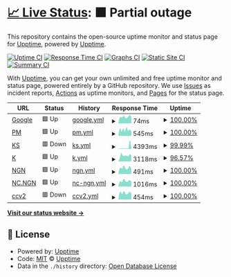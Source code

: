 # [📈 Live Status](https://berhei.github.io/monitor/): <!--live status--> **🟧 Partial outage**

This repository contains the open-source uptime monitor and status page for [Upptime](https://upptime.js.org), powered by [Upptime](https://github.com/upptime/upptime).

[![Uptime CI](https://github.com/berhei/monitor/workflows/Uptime%20CI/badge.svg)](https://github.com/berhei/monitor/actions?query=workflow%3A%22Uptime+CI%22)
[![Response Time CI](https://github.com/berhei/monitor/workflows/Response%20Time%20CI/badge.svg)](https://github.com/berhei/monitor/actions?query=workflow%3A%22Response+Time+CI%22)
[![Graphs CI](https://github.com/berhei/monitor/workflows/Graphs%20CI/badge.svg)](https://github.com/berhei/monitor/actions?query=workflow%3A%22Graphs+CI%22)
[![Static Site CI](https://github.com/berhei/monitor/workflows/Static%20Site%20CI/badge.svg)](https://github.com/berhei/monitor/actions?query=workflow%3A%22Static+Site+CI%22)
[![Summary CI](https://github.com/berhei/monitor/workflows/Summary%20CI/badge.svg)](https://github.com/berhei/monitor/actions?query=workflow%3A%22Summary+CI%22)

With [Upptime](https://upptime.js.org), you can get your own unlimited and free uptime monitor and status page, powered entirely by a GitHub repository. We use [Issues](https://github.com/upptime/upptime/issues) as incident reports, [Actions](https://github.com/berhei/monitor/actions) as uptime monitors, and [Pages](https://demo.upptime.js.org) for the status page.

<!--start: status pages-->
<!-- This summary is generated by Upptime (https://github.com/upptime/upptime) -->
<!-- Do not edit this manually, your changes will be overwritten -->
<!-- prettier-ignore -->
| URL | Status | History | Response Time | Uptime |
| --- | ------ | ------- | ------------- | ------ |
| <img alt="" src="https://icons.duckduckgo.com/ip3/www.google.com.ico" height="13"> [Google](https://www.google.com) | 🟩 Up | [google.yml](https://github.com/berhei/monitor/commits/HEAD/history/google.yml) | <details><summary><img alt="Response time graph" src="./graphs/google/response-time-week.png" height="20"> 74ms</summary><br><a href="https://berhei.github.io/monitor/history/google"><img alt="Response time 111" src="https://img.shields.io/endpoint?url=https%3A%2F%2Fraw.githubusercontent.com%2Fberhei%2Fmonitor%2FHEAD%2Fapi%2Fgoogle%2Fresponse-time.json"></a><br><a href="https://berhei.github.io/monitor/history/google"><img alt="24-hour response time 78" src="https://img.shields.io/endpoint?url=https%3A%2F%2Fraw.githubusercontent.com%2Fberhei%2Fmonitor%2FHEAD%2Fapi%2Fgoogle%2Fresponse-time-day.json"></a><br><a href="https://berhei.github.io/monitor/history/google"><img alt="7-day response time 74" src="https://img.shields.io/endpoint?url=https%3A%2F%2Fraw.githubusercontent.com%2Fberhei%2Fmonitor%2FHEAD%2Fapi%2Fgoogle%2Fresponse-time-week.json"></a><br><a href="https://berhei.github.io/monitor/history/google"><img alt="30-day response time 111" src="https://img.shields.io/endpoint?url=https%3A%2F%2Fraw.githubusercontent.com%2Fberhei%2Fmonitor%2FHEAD%2Fapi%2Fgoogle%2Fresponse-time-month.json"></a><br><a href="https://berhei.github.io/monitor/history/google"><img alt="1-year response time 114" src="https://img.shields.io/endpoint?url=https%3A%2F%2Fraw.githubusercontent.com%2Fberhei%2Fmonitor%2FHEAD%2Fapi%2Fgoogle%2Fresponse-time-year.json"></a></details> | <details><summary><a href="https://berhei.github.io/monitor/history/google">100.00%</a></summary><a href="https://berhei.github.io/monitor/history/google"><img alt="All-time uptime 100.00%" src="https://img.shields.io/endpoint?url=https%3A%2F%2Fraw.githubusercontent.com%2Fberhei%2Fmonitor%2FHEAD%2Fapi%2Fgoogle%2Fuptime.json"></a><br><a href="https://berhei.github.io/monitor/history/google"><img alt="24-hour uptime 100.00%" src="https://img.shields.io/endpoint?url=https%3A%2F%2Fraw.githubusercontent.com%2Fberhei%2Fmonitor%2FHEAD%2Fapi%2Fgoogle%2Fuptime-day.json"></a><br><a href="https://berhei.github.io/monitor/history/google"><img alt="7-day uptime 100.00%" src="https://img.shields.io/endpoint?url=https%3A%2F%2Fraw.githubusercontent.com%2Fberhei%2Fmonitor%2FHEAD%2Fapi%2Fgoogle%2Fuptime-week.json"></a><br><a href="https://berhei.github.io/monitor/history/google"><img alt="30-day uptime 100.00%" src="https://img.shields.io/endpoint?url=https%3A%2F%2Fraw.githubusercontent.com%2Fberhei%2Fmonitor%2FHEAD%2Fapi%2Fgoogle%2Fuptime-month.json"></a><br><a href="https://berhei.github.io/monitor/history/google"><img alt="1-year uptime 99.99%" src="https://img.shields.io/endpoint?url=https%3A%2F%2Fraw.githubusercontent.com%2Fberhei%2Fmonitor%2FHEAD%2Fapi%2Fgoogle%2Fuptime-year.json"></a></details>
| <img alt="" src="https://icons.duckduckgo.com/ip3/pacmart.shop.ico" height="13"> [PM](https://pacmart.shop) | 🟩 Up | [pm.yml](https://github.com/berhei/monitor/commits/HEAD/history/pm.yml) | <details><summary><img alt="Response time graph" src="./graphs/pm/response-time-week.png" height="20"> 545ms</summary><br><a href="https://berhei.github.io/monitor/history/pm"><img alt="Response time 881" src="https://img.shields.io/endpoint?url=https%3A%2F%2Fraw.githubusercontent.com%2Fberhei%2Fmonitor%2FHEAD%2Fapi%2Fpm%2Fresponse-time.json"></a><br><a href="https://berhei.github.io/monitor/history/pm"><img alt="24-hour response time 400" src="https://img.shields.io/endpoint?url=https%3A%2F%2Fraw.githubusercontent.com%2Fberhei%2Fmonitor%2FHEAD%2Fapi%2Fpm%2Fresponse-time-day.json"></a><br><a href="https://berhei.github.io/monitor/history/pm"><img alt="7-day response time 545" src="https://img.shields.io/endpoint?url=https%3A%2F%2Fraw.githubusercontent.com%2Fberhei%2Fmonitor%2FHEAD%2Fapi%2Fpm%2Fresponse-time-week.json"></a><br><a href="https://berhei.github.io/monitor/history/pm"><img alt="30-day response time 521" src="https://img.shields.io/endpoint?url=https%3A%2F%2Fraw.githubusercontent.com%2Fberhei%2Fmonitor%2FHEAD%2Fapi%2Fpm%2Fresponse-time-month.json"></a><br><a href="https://berhei.github.io/monitor/history/pm"><img alt="1-year response time 689" src="https://img.shields.io/endpoint?url=https%3A%2F%2Fraw.githubusercontent.com%2Fberhei%2Fmonitor%2FHEAD%2Fapi%2Fpm%2Fresponse-time-year.json"></a></details> | <details><summary><a href="https://berhei.github.io/monitor/history/pm">100.00%</a></summary><a href="https://berhei.github.io/monitor/history/pm"><img alt="All-time uptime 99.81%" src="https://img.shields.io/endpoint?url=https%3A%2F%2Fraw.githubusercontent.com%2Fberhei%2Fmonitor%2FHEAD%2Fapi%2Fpm%2Fuptime.json"></a><br><a href="https://berhei.github.io/monitor/history/pm"><img alt="24-hour uptime 100.00%" src="https://img.shields.io/endpoint?url=https%3A%2F%2Fraw.githubusercontent.com%2Fberhei%2Fmonitor%2FHEAD%2Fapi%2Fpm%2Fuptime-day.json"></a><br><a href="https://berhei.github.io/monitor/history/pm"><img alt="7-day uptime 100.00%" src="https://img.shields.io/endpoint?url=https%3A%2F%2Fraw.githubusercontent.com%2Fberhei%2Fmonitor%2FHEAD%2Fapi%2Fpm%2Fuptime-week.json"></a><br><a href="https://berhei.github.io/monitor/history/pm"><img alt="30-day uptime 100.00%" src="https://img.shields.io/endpoint?url=https%3A%2F%2Fraw.githubusercontent.com%2Fberhei%2Fmonitor%2FHEAD%2Fapi%2Fpm%2Fuptime-month.json"></a><br><a href="https://berhei.github.io/monitor/history/pm"><img alt="1-year uptime 99.71%" src="https://img.shields.io/endpoint?url=https%3A%2F%2Fraw.githubusercontent.com%2Fberhei%2Fmonitor%2FHEAD%2Fapi%2Fpm%2Fuptime-year.json"></a></details>
| <img alt="" src="https://icons.duckduckgo.com/ip3/shop.krones.com.ico" height="13"> [KS](https://shop.krones.com) | 🟥 Down | [ks.yml](https://github.com/berhei/monitor/commits/HEAD/history/ks.yml) | <details><summary><img alt="Response time graph" src="./graphs/ks/response-time-week.png" height="20"> 4393ms</summary><br><a href="https://berhei.github.io/monitor/history/ks"><img alt="Response time 1550" src="https://img.shields.io/endpoint?url=https%3A%2F%2Fraw.githubusercontent.com%2Fberhei%2Fmonitor%2FHEAD%2Fapi%2Fks%2Fresponse-time.json"></a><br><a href="https://berhei.github.io/monitor/history/ks"><img alt="24-hour response time 10492" src="https://img.shields.io/endpoint?url=https%3A%2F%2Fraw.githubusercontent.com%2Fberhei%2Fmonitor%2FHEAD%2Fapi%2Fks%2Fresponse-time-day.json"></a><br><a href="https://berhei.github.io/monitor/history/ks"><img alt="7-day response time 4393" src="https://img.shields.io/endpoint?url=https%3A%2F%2Fraw.githubusercontent.com%2Fberhei%2Fmonitor%2FHEAD%2Fapi%2Fks%2Fresponse-time-week.json"></a><br><a href="https://berhei.github.io/monitor/history/ks"><img alt="30-day response time 2333" src="https://img.shields.io/endpoint?url=https%3A%2F%2Fraw.githubusercontent.com%2Fberhei%2Fmonitor%2FHEAD%2Fapi%2Fks%2Fresponse-time-month.json"></a><br><a href="https://berhei.github.io/monitor/history/ks"><img alt="1-year response time 1670" src="https://img.shields.io/endpoint?url=https%3A%2F%2Fraw.githubusercontent.com%2Fberhei%2Fmonitor%2FHEAD%2Fapi%2Fks%2Fresponse-time-year.json"></a></details> | <details><summary><a href="https://berhei.github.io/monitor/history/ks">99.99%</a></summary><a href="https://berhei.github.io/monitor/history/ks"><img alt="All-time uptime 99.91%" src="https://img.shields.io/endpoint?url=https%3A%2F%2Fraw.githubusercontent.com%2Fberhei%2Fmonitor%2FHEAD%2Fapi%2Fks%2Fuptime.json"></a><br><a href="https://berhei.github.io/monitor/history/ks"><img alt="24-hour uptime 99.95%" src="https://img.shields.io/endpoint?url=https%3A%2F%2Fraw.githubusercontent.com%2Fberhei%2Fmonitor%2FHEAD%2Fapi%2Fks%2Fuptime-day.json"></a><br><a href="https://berhei.github.io/monitor/history/ks"><img alt="7-day uptime 99.99%" src="https://img.shields.io/endpoint?url=https%3A%2F%2Fraw.githubusercontent.com%2Fberhei%2Fmonitor%2FHEAD%2Fapi%2Fks%2Fuptime-week.json"></a><br><a href="https://berhei.github.io/monitor/history/ks"><img alt="30-day uptime 99.89%" src="https://img.shields.io/endpoint?url=https%3A%2F%2Fraw.githubusercontent.com%2Fberhei%2Fmonitor%2FHEAD%2Fapi%2Fks%2Fuptime-month.json"></a><br><a href="https://berhei.github.io/monitor/history/ks"><img alt="1-year uptime 99.96%" src="https://img.shields.io/endpoint?url=https%3A%2F%2Fraw.githubusercontent.com%2Fberhei%2Fmonitor%2FHEAD%2Fapi%2Fks%2Fuptime-year.json"></a></details>
| <img alt="" src="https://icons.duckduckgo.com/ip3/krones.com.ico" height="13"> [K](https://krones.com) | 🟩 Up | [k.yml](https://github.com/berhei/monitor/commits/HEAD/history/k.yml) | <details><summary><img alt="Response time graph" src="./graphs/k/response-time-week.png" height="20"> 3118ms</summary><br><a href="https://berhei.github.io/monitor/history/k"><img alt="Response time 2818" src="https://img.shields.io/endpoint?url=https%3A%2F%2Fraw.githubusercontent.com%2Fberhei%2Fmonitor%2FHEAD%2Fapi%2Fk%2Fresponse-time.json"></a><br><a href="https://berhei.github.io/monitor/history/k"><img alt="24-hour response time 2815" src="https://img.shields.io/endpoint?url=https%3A%2F%2Fraw.githubusercontent.com%2Fberhei%2Fmonitor%2FHEAD%2Fapi%2Fk%2Fresponse-time-day.json"></a><br><a href="https://berhei.github.io/monitor/history/k"><img alt="7-day response time 3118" src="https://img.shields.io/endpoint?url=https%3A%2F%2Fraw.githubusercontent.com%2Fberhei%2Fmonitor%2FHEAD%2Fapi%2Fk%2Fresponse-time-week.json"></a><br><a href="https://berhei.github.io/monitor/history/k"><img alt="30-day response time 3023" src="https://img.shields.io/endpoint?url=https%3A%2F%2Fraw.githubusercontent.com%2Fberhei%2Fmonitor%2FHEAD%2Fapi%2Fk%2Fresponse-time-month.json"></a><br><a href="https://berhei.github.io/monitor/history/k"><img alt="1-year response time 2975" src="https://img.shields.io/endpoint?url=https%3A%2F%2Fraw.githubusercontent.com%2Fberhei%2Fmonitor%2FHEAD%2Fapi%2Fk%2Fresponse-time-year.json"></a></details> | <details><summary><a href="https://berhei.github.io/monitor/history/k">96.57%</a></summary><a href="https://berhei.github.io/monitor/history/k"><img alt="All-time uptime 99.90%" src="https://img.shields.io/endpoint?url=https%3A%2F%2Fraw.githubusercontent.com%2Fberhei%2Fmonitor%2FHEAD%2Fapi%2Fk%2Fuptime.json"></a><br><a href="https://berhei.github.io/monitor/history/k"><img alt="24-hour uptime 100.00%" src="https://img.shields.io/endpoint?url=https%3A%2F%2Fraw.githubusercontent.com%2Fberhei%2Fmonitor%2FHEAD%2Fapi%2Fk%2Fuptime-day.json"></a><br><a href="https://berhei.github.io/monitor/history/k"><img alt="7-day uptime 96.57%" src="https://img.shields.io/endpoint?url=https%3A%2F%2Fraw.githubusercontent.com%2Fberhei%2Fmonitor%2FHEAD%2Fapi%2Fk%2Fuptime-week.json"></a><br><a href="https://berhei.github.io/monitor/history/k"><img alt="30-day uptime 99.11%" src="https://img.shields.io/endpoint?url=https%3A%2F%2Fraw.githubusercontent.com%2Fberhei%2Fmonitor%2FHEAD%2Fapi%2Fk%2Fuptime-month.json"></a><br><a href="https://berhei.github.io/monitor/history/k"><img alt="1-year uptime 99.84%" src="https://img.shields.io/endpoint?url=https%3A%2F%2Fraw.githubusercontent.com%2Fberhei%2Fmonitor%2FHEAD%2Fapi%2Fk%2Fuptime-year.json"></a></details>
| <img alt="" src="https://icons.duckduckgo.com/ip3/nogood.name.ico" height="13"> [NGN](https://nogood.name) | 🟩 Up | [ngn.yml](https://github.com/berhei/monitor/commits/HEAD/history/ngn.yml) | <details><summary><img alt="Response time graph" src="./graphs/ngn/response-time-week.png" height="20"> 491ms</summary><br><a href="https://berhei.github.io/monitor/history/ngn"><img alt="Response time 601" src="https://img.shields.io/endpoint?url=https%3A%2F%2Fraw.githubusercontent.com%2Fberhei%2Fmonitor%2FHEAD%2Fapi%2Fngn%2Fresponse-time.json"></a><br><a href="https://berhei.github.io/monitor/history/ngn"><img alt="24-hour response time 422" src="https://img.shields.io/endpoint?url=https%3A%2F%2Fraw.githubusercontent.com%2Fberhei%2Fmonitor%2FHEAD%2Fapi%2Fngn%2Fresponse-time-day.json"></a><br><a href="https://berhei.github.io/monitor/history/ngn"><img alt="7-day response time 491" src="https://img.shields.io/endpoint?url=https%3A%2F%2Fraw.githubusercontent.com%2Fberhei%2Fmonitor%2FHEAD%2Fapi%2Fngn%2Fresponse-time-week.json"></a><br><a href="https://berhei.github.io/monitor/history/ngn"><img alt="30-day response time 532" src="https://img.shields.io/endpoint?url=https%3A%2F%2Fraw.githubusercontent.com%2Fberhei%2Fmonitor%2FHEAD%2Fapi%2Fngn%2Fresponse-time-month.json"></a><br><a href="https://berhei.github.io/monitor/history/ngn"><img alt="1-year response time 615" src="https://img.shields.io/endpoint?url=https%3A%2F%2Fraw.githubusercontent.com%2Fberhei%2Fmonitor%2FHEAD%2Fapi%2Fngn%2Fresponse-time-year.json"></a></details> | <details><summary><a href="https://berhei.github.io/monitor/history/ngn">100.00%</a></summary><a href="https://berhei.github.io/monitor/history/ngn"><img alt="All-time uptime 100.00%" src="https://img.shields.io/endpoint?url=https%3A%2F%2Fraw.githubusercontent.com%2Fberhei%2Fmonitor%2FHEAD%2Fapi%2Fngn%2Fuptime.json"></a><br><a href="https://berhei.github.io/monitor/history/ngn"><img alt="24-hour uptime 100.00%" src="https://img.shields.io/endpoint?url=https%3A%2F%2Fraw.githubusercontent.com%2Fberhei%2Fmonitor%2FHEAD%2Fapi%2Fngn%2Fuptime-day.json"></a><br><a href="https://berhei.github.io/monitor/history/ngn"><img alt="7-day uptime 100.00%" src="https://img.shields.io/endpoint?url=https%3A%2F%2Fraw.githubusercontent.com%2Fberhei%2Fmonitor%2FHEAD%2Fapi%2Fngn%2Fuptime-week.json"></a><br><a href="https://berhei.github.io/monitor/history/ngn"><img alt="30-day uptime 100.00%" src="https://img.shields.io/endpoint?url=https%3A%2F%2Fraw.githubusercontent.com%2Fberhei%2Fmonitor%2FHEAD%2Fapi%2Fngn%2Fuptime-month.json"></a><br><a href="https://berhei.github.io/monitor/history/ngn"><img alt="1-year uptime 100.00%" src="https://img.shields.io/endpoint?url=https%3A%2F%2Fraw.githubusercontent.com%2Fberhei%2Fmonitor%2FHEAD%2Fapi%2Fngn%2Fuptime-year.json"></a></details>
| <img alt="" src="https://icons.duckduckgo.com/ip3/nc.nogood.name.ico" height="13"> [NC.NGN](https://nc.nogood.name) | 🟩 Up | [nc-ngn.yml](https://github.com/berhei/monitor/commits/HEAD/history/nc-ngn.yml) | <details><summary><img alt="Response time graph" src="./graphs/nc-ngn/response-time-week.png" height="20"> 1016ms</summary><br><a href="https://berhei.github.io/monitor/history/nc-ngn"><img alt="Response time 1259" src="https://img.shields.io/endpoint?url=https%3A%2F%2Fraw.githubusercontent.com%2Fberhei%2Fmonitor%2FHEAD%2Fapi%2Fnc-ngn%2Fresponse-time.json"></a><br><a href="https://berhei.github.io/monitor/history/nc-ngn"><img alt="24-hour response time 915" src="https://img.shields.io/endpoint?url=https%3A%2F%2Fraw.githubusercontent.com%2Fberhei%2Fmonitor%2FHEAD%2Fapi%2Fnc-ngn%2Fresponse-time-day.json"></a><br><a href="https://berhei.github.io/monitor/history/nc-ngn"><img alt="7-day response time 1016" src="https://img.shields.io/endpoint?url=https%3A%2F%2Fraw.githubusercontent.com%2Fberhei%2Fmonitor%2FHEAD%2Fapi%2Fnc-ngn%2Fresponse-time-week.json"></a><br><a href="https://berhei.github.io/monitor/history/nc-ngn"><img alt="30-day response time 1249" src="https://img.shields.io/endpoint?url=https%3A%2F%2Fraw.githubusercontent.com%2Fberhei%2Fmonitor%2FHEAD%2Fapi%2Fnc-ngn%2Fresponse-time-month.json"></a><br><a href="https://berhei.github.io/monitor/history/nc-ngn"><img alt="1-year response time 1280" src="https://img.shields.io/endpoint?url=https%3A%2F%2Fraw.githubusercontent.com%2Fberhei%2Fmonitor%2FHEAD%2Fapi%2Fnc-ngn%2Fresponse-time-year.json"></a></details> | <details><summary><a href="https://berhei.github.io/monitor/history/nc-ngn">100.00%</a></summary><a href="https://berhei.github.io/monitor/history/nc-ngn"><img alt="All-time uptime 99.99%" src="https://img.shields.io/endpoint?url=https%3A%2F%2Fraw.githubusercontent.com%2Fberhei%2Fmonitor%2FHEAD%2Fapi%2Fnc-ngn%2Fuptime.json"></a><br><a href="https://berhei.github.io/monitor/history/nc-ngn"><img alt="24-hour uptime 100.00%" src="https://img.shields.io/endpoint?url=https%3A%2F%2Fraw.githubusercontent.com%2Fberhei%2Fmonitor%2FHEAD%2Fapi%2Fnc-ngn%2Fuptime-day.json"></a><br><a href="https://berhei.github.io/monitor/history/nc-ngn"><img alt="7-day uptime 100.00%" src="https://img.shields.io/endpoint?url=https%3A%2F%2Fraw.githubusercontent.com%2Fberhei%2Fmonitor%2FHEAD%2Fapi%2Fnc-ngn%2Fuptime-week.json"></a><br><a href="https://berhei.github.io/monitor/history/nc-ngn"><img alt="30-day uptime 100.00%" src="https://img.shields.io/endpoint?url=https%3A%2F%2Fraw.githubusercontent.com%2Fberhei%2Fmonitor%2FHEAD%2Fapi%2Fnc-ngn%2Fuptime-month.json"></a><br><a href="https://berhei.github.io/monitor/history/nc-ngn"><img alt="1-year uptime 99.98%" src="https://img.shields.io/endpoint?url=https%3A%2F%2Fraw.githubusercontent.com%2Fberhei%2Fmonitor%2FHEAD%2Fapi%2Fnc-ngn%2Fuptime-year.json"></a></details>
| <img alt="" src="https://icons.duckduckgo.com/ip3/shop-origin.krones.com.ico" height="13"> [ccv2](https://shop-origin.krones.com/) | 🟥 Down | [ccv2.yml](https://github.com/berhei/monitor/commits/HEAD/history/ccv2.yml) | <details><summary><img alt="Response time graph" src="./graphs/ccv2/response-time-week.png" height="20"> 454ms</summary><br><a href="https://berhei.github.io/monitor/history/ccv2"><img alt="Response time 489" src="https://img.shields.io/endpoint?url=https%3A%2F%2Fraw.githubusercontent.com%2Fberhei%2Fmonitor%2FHEAD%2Fapi%2Fccv2%2Fresponse-time.json"></a><br><a href="https://berhei.github.io/monitor/history/ccv2"><img alt="24-hour response time 438" src="https://img.shields.io/endpoint?url=https%3A%2F%2Fraw.githubusercontent.com%2Fberhei%2Fmonitor%2FHEAD%2Fapi%2Fccv2%2Fresponse-time-day.json"></a><br><a href="https://berhei.github.io/monitor/history/ccv2"><img alt="7-day response time 454" src="https://img.shields.io/endpoint?url=https%3A%2F%2Fraw.githubusercontent.com%2Fberhei%2Fmonitor%2FHEAD%2Fapi%2Fccv2%2Fresponse-time-week.json"></a><br><a href="https://berhei.github.io/monitor/history/ccv2"><img alt="30-day response time 442" src="https://img.shields.io/endpoint?url=https%3A%2F%2Fraw.githubusercontent.com%2Fberhei%2Fmonitor%2FHEAD%2Fapi%2Fccv2%2Fresponse-time-month.json"></a><br><a href="https://berhei.github.io/monitor/history/ccv2"><img alt="1-year response time 503" src="https://img.shields.io/endpoint?url=https%3A%2F%2Fraw.githubusercontent.com%2Fberhei%2Fmonitor%2FHEAD%2Fapi%2Fccv2%2Fresponse-time-year.json"></a></details> | <details><summary><a href="https://berhei.github.io/monitor/history/ccv2">100.00%</a></summary><a href="https://berhei.github.io/monitor/history/ccv2"><img alt="All-time uptime 100.00%" src="https://img.shields.io/endpoint?url=https%3A%2F%2Fraw.githubusercontent.com%2Fberhei%2Fmonitor%2FHEAD%2Fapi%2Fccv2%2Fuptime.json"></a><br><a href="https://berhei.github.io/monitor/history/ccv2"><img alt="24-hour uptime 100.00%" src="https://img.shields.io/endpoint?url=https%3A%2F%2Fraw.githubusercontent.com%2Fberhei%2Fmonitor%2FHEAD%2Fapi%2Fccv2%2Fuptime-day.json"></a><br><a href="https://berhei.github.io/monitor/history/ccv2"><img alt="7-day uptime 100.00%" src="https://img.shields.io/endpoint?url=https%3A%2F%2Fraw.githubusercontent.com%2Fberhei%2Fmonitor%2FHEAD%2Fapi%2Fccv2%2Fuptime-week.json"></a><br><a href="https://berhei.github.io/monitor/history/ccv2"><img alt="30-day uptime 100.00%" src="https://img.shields.io/endpoint?url=https%3A%2F%2Fraw.githubusercontent.com%2Fberhei%2Fmonitor%2FHEAD%2Fapi%2Fccv2%2Fuptime-month.json"></a><br><a href="https://berhei.github.io/monitor/history/ccv2"><img alt="1-year uptime 100.00%" src="https://img.shields.io/endpoint?url=https%3A%2F%2Fraw.githubusercontent.com%2Fberhei%2Fmonitor%2FHEAD%2Fapi%2Fccv2%2Fuptime-year.json"></a></details>

<!--end: status pages-->

[**Visit our status website →**](https://berhei.github.io/monitor/)

## 📄 License

- Powered by: [Upptime](https://github.com/upptime/upptime)
- Code: [MIT](./LICENSE) © [Upptime](https://upptime.js.org)
- Data in the `./history` directory: [Open Database License](https://opendatacommons.org/licenses/odbl/1-0/)
